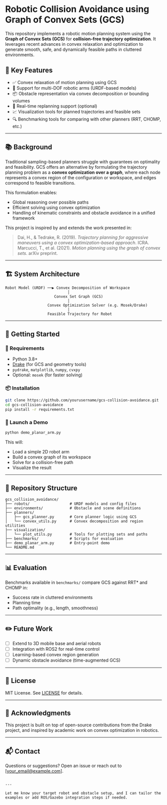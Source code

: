 # Robotic Collision Avoidance using Graph of Convex Sets (GCS)

This repository implements a robotic motion planning system using the **Graph of Convex Sets (GCS)** for **collision-free trajectory optimization**. It leverages recent advances in convex relaxation and optimization to generate smooth, safe, and dynamically feasible paths in cluttered environments.

## 🧠 Key Features

- ✅ Convex relaxation of motion planning using GCS
- 🦾 Support for multi-DOF robotic arms (URDF-based models)
- 📦 Obstacle representation via convex decomposition or bounding volumes
- 🔄 Real-time replanning support (optional)
- 📈 Visualization tools for planned trajectories and feasible sets
- 🔍 Benchmarking tools for comparing with other planners (RRT, CHOMP, etc.)

---

## 📚 Background

Traditional sampling-based planners struggle with guarantees on optimality and feasibility. GCS offers an alternative by formulating the trajectory planning problem as a **convex optimization over a graph**, where each node represents a convex region of the configuration or workspace, and edges correspond to feasible transitions.

This formulation enables:
- Global reasoning over possible paths
- Efficient solving using convex optimization
- Handling of kinematic constraints and obstacle avoidance in a unified framework

This project is inspired by and extends the work presented in:
> Dai, H., & Tedrake, R. (2019). *Trajectory planning for aggressive maneuvers using a convex optimization-based approach*. ICRA.  
> Marcucci, T., et al. (2021). *Motion planning using the graph of convex sets*. arXiv preprint.

---

## 🏗️ System Architecture

```
Robot Model (URDF) ──▶ Convex Decomposition of Workspace
                            │
                      Convex Set Graph (GCS)
                            │
                   Convex Optimization Solver (e.g. Mosek/Drake)
                            │
                   Feasible Trajectory for Robot
```

---

## 🚀 Getting Started

### 🔧 Requirements

- Python 3.8+
- [Drake](https://drake.mit.edu/) (for GCS and geometry tools)
- `pydrake`, `matplotlib`, `numpy`, `cvxpy`
- Optional: `mosek` (for faster solving)

### 📦 Installation

```bash
git clone https://github.com/yourusername/gcs-collision-avoidance.git
cd gcs-collision-avoidance
pip install -r requirements.txt
```

### 🤖 Launch a Demo

```bash
python demo_planar_arm.py
```

This will:
- Load a simple 2D robot arm
- Build a convex graph of its workspace
- Solve for a collision-free path
- Visualize the result

---

## 📁 Repository Structure

```
gcs_collision_avoidance/
├── robots/                  # URDF models and config files
├── environments/            # Obstacle and scene definitions
├── planners/
│   ├── gcs_planner.py       # Core planner logic using GCS
│   └── convex_utils.py      # Convex decomposition and region utilities
├── visualization/
│   └── plot_utils.py        # Tools for plotting sets and paths
├── benchmarks/              # Scripts for evaluation
├── demo_planar_arm.py       # Entry-point demo
└── README.md
```

---

## 📊 Evaluation

Benchmarks available in `benchmarks/` compare GCS against RRT* and CHOMP in:
- Success rate in cluttered environments
- Planning time
- Path optimality (e.g., length, smoothness)

---

## ✏️ Future Work

- [ ] Extend to 3D mobile base and aerial robots
- [ ] Integration with ROS2 for real-time control
- [ ] Learning-based convex region generation
- [ ] Dynamic obstacle avoidance (time-augmented GCS)

---

## 📜 License

MIT License. See [LICENSE](LICENSE) for details.

---

## 🤝 Acknowledgments

This project is built on top of open-source contributions from the Drake project, and inspired by academic work on convex optimization in robotics.

---

## 📬 Contact

Questions or suggestions? Open an issue or reach out to [your_email@example.com].

```

---

Let me know your target robot and obstacle setup, and I can tailor the examples or add ROS/Gazebo integration steps if needed.

